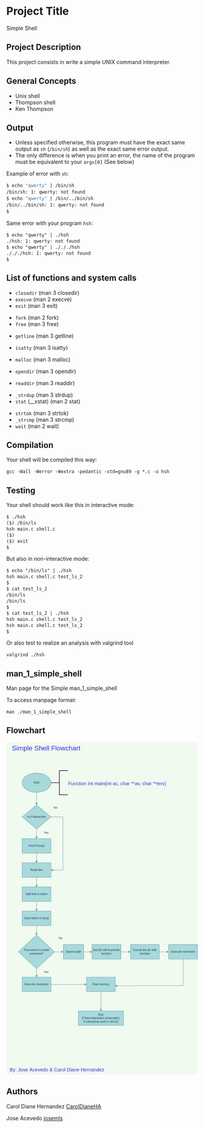 # Project Title
Simple Shell

## Project Description

This project consists in write a simple UNIX command interpreter.

## General Concepts

* Unix shell
* Thompson shell
* Ken Thompson

## Output

* Unless specified otherwise, this program must have the exact same output as `sh` (`/bin/sh`) as well as the exact same error output.
* The only difference is when you print an error, the name of the program must be equivalent to your `argv[0]` (See below)

Example of error with `sh`:
```sh
$ echo "qwerty" | /bin/sh
/bin/sh: 1: qwerty: not found
$ echo "qwerty" | /bin/../bin/sh
/bin/../bin/sh: 1: qwerty: not found
$
```

Same error with your program `hsh`:
```hsh
$ echo "qwerty" | ./hsh
./hsh: 1: qwerty: not found
$ echo "qwerty" | ./././hsh
./././hsh: 1: qwerty: not found
$
```

## List of functions and system calls

<!-- * `access` (man 2 access) -->
<!-- * `chdir` (man 2 chdir) -->
<!-- * `close` (man 2 close) -->
* `closedir` (man 3 closedir)
* `execve` (man 2 execve)
* `exit` (man 3 exit)
<!-- * `_exit` (man 2 _exit) -->
<!-- * `fflush` (man 3 fflush) -->
* `fork` (man 2 fork)
* `free` (man 3 free)
<!-- * `getcwd` (man 3 getcwd) -->
* `getline` (man 3 getline)
<!-- * `getpid` (man 2 getpid) -->
* `isatty` (man 3 isatty)
<!-- * `kill` (man 2 kill) -->
* `malloc` (man 3 malloc)
<!-- * `open` (man 2 open) -->
* `opendir` (man 3 opendir)
<!-- * `perror` (man 3 perror) -->
<!-- * `read` (man 2 read) -->
* `readdir` (man 3 readdir)
<!-- * `signal` (man 2 signal) -->
* `_strdup` (man 3 strdup)
* `stat` (__xstat) (man 2 stat)
<!-- * `lstat` (__lxstat) (man 2 lstat) -->
<!-- * `fstat` (__fxstat) (man 2 fstat) -->
* `strtok` (man 3 strtok)
* `_strcmp` (man 3 strcmp)
* `wait` (man 2 wait)
<!-- * `waitpid` (man 2 waitpid) -->
<!-- * `wait3` (man 2 wait3) -->
<!-- * `wait4` (man 2 wait4) -->
<!-- * `write` (man 2 write) -->

## Compilation

Your shell will be compiled this way:
```hsh
gcc -Wall -Werror -Wextra -pedantic -std=gnu89 -g *.c -o hsh
```

## Testing

Your shell should work like this in interactive mode:
```hsh
$ ./hsh
($) /bin/ls
hsh main.c shell.c
($)
($) exit
$
```

But also in non-interactive mode:
```hsh
$ echo "/bin/ls" | ./hsh
hsh main.c shell.c test_ls_2
$
$ cat test_ls_2
/bin/ls
/bin/ls
$
$ cat test_ls_2 | ./hsh
hsh main.c shell.c test_ls_2
hsh main.c shell.c test_ls_2
$
```

Or also test to realize an analysis with valgrind tool
```
valgrind ./hsh
```

## man_1_simple_shell

Man page for the Simple man_1_simple_shell

To access manpage format:
```
man ./man_1_simple_shell
```

## Flowchart
![flowchart](https://github.com/CarolDianeHA/holbertonschool-simple_shell/blob/caroldiane/Images/Simple%20Shell%20Diagram.jpg)
## Authors

Carol Diane Hernandez [CarolDianeHA](https://github.com/CarolDianeHA)

Jose Acevedo [josemls](https://github.com/josemls)
